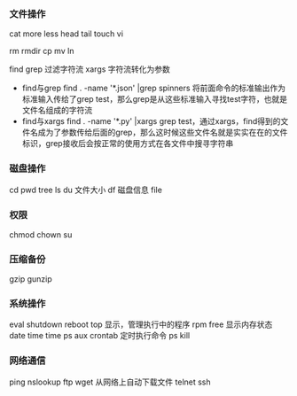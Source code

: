 ### 文件操作 ###
cat 
more less
head tail
touch
vi

rm
rmdir
cp
mv
ln

find
grep 过滤字符流
xargs 字符流转化为参数
- find与grep
find . -name '*.json' |grep spinners
将前面命令的标准输出作为标准输入传给了grep test，那么grep是从这些标准输入寻找test字符，也就是文件名组成的字符流
- find与xargs
find . -name '*.py' |xargs grep test，通过xargs，find得到的文件名成为了参数传给后面的grep，那么这时候这些文件名就是实实在在的文件标识，grep接收后会按正常的使用方式在各文件中搜寻字符串


### 磁盘操作 ###
cd
pwd
tree
ls
du 文件大小
df 磁盘信息
file


### 权限 ###
chmod
chown
su


### 压缩备份 ###
gzip
gunzip


### 系统操作 ###
eval
shutdown reboot
top 显示，管理执行中的程序
rpm
free 显示内存状态
date
time time ps aux
crontab 定时执行命令
ps
kill


### 网络通信 ###
ping
nslookup
ftp
wget 从网络上自动下载文件
telnet
ssh